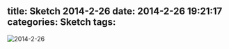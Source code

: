title: Sketch 2014-2-26
date: 2014-2-26 19:21:17
categories: Sketch
tags:
---
![2014-2-26](/img/sketches/2014.2.26.JPG)
